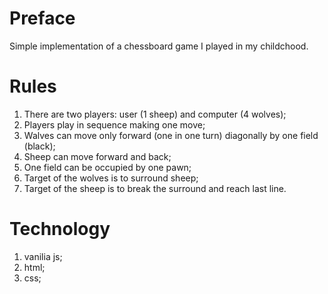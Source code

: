 # Preface

Simple implementation of a chessboard game I played in my childchood.

# Rules

1. There are two players: user (1 sheep) and computer (4 wolves);
1. Players play in sequence making one move;
1. Walves can move only forward (one in one turn) diagonally by one field (black);
1. Sheep can move forward and back;
1. One field can be occupied by one pawn;
1. Target of the wolves is to surround sheep;
1. Target of the sheep is to break the surround and reach last line.

# Technology

1. vanilia js;
1. html;
1. css;
